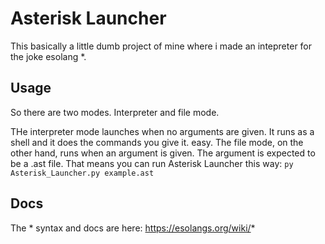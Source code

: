 # Asterisk Launcher

This basically a little dumb project of mine where i made an intepreter for the joke esolang *.

## Usage

So there are two modes. Interpreter and file mode.

THe interpreter mode launches when no arguments are given. It runs as a shell and it does the commands you give it. easy.
The file mode, on the other hand, runs when an argument is given. The argument is expected to be a .ast file. That means you can run Asterisk Launcher this way:
<code>py Asterisk_Launcher.py example.ast</code>
 
## Docs

The * syntax and docs are here:
 https://esolangs.org/wiki/*
